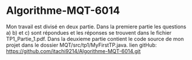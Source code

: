 # Algorithme-MQT-6014
Mon travail est divisé en deux partie.
Dans la premiere partie les questions a) b) et c) sont répondues et les réponses se trouvent dans le fichier TP1_Partie_1.pdf.
Dans la deuxieme partie contient le code source de mon projet dans le dossier MQT/src/tp1/MyFirstTP.java.
lien gitHub: https://github.com/itachi9214/Algorithme-MQT-6014.git
